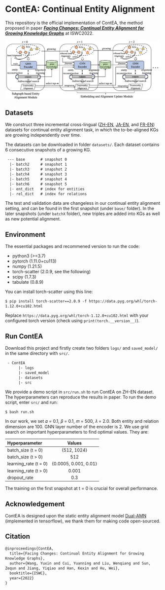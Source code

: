 # ContEA: Continual Entity Alignment

This repository is the official implementation of ContEA, the method proposed in paper [***Facing Changes: Continual Entity Alignment for Growing Knowledge Graphs***]() at ISWC2022.

![Framework](framework.png)

## Datasets

We construct three incremental cross-lingual ([ZH-EN](https://github.com/nju-websoft/ContEA/tree/main/datasets/ZH-EN), [JA-EN](https://github.com/nju-websoft/ContEA/tree/main/datasets/JA-EN), and [FR-EN](https://github.com/nju-websoft/ContEA/tree/main/datasets/FR-EN)) datasets for continual entity alignment task, in which the to-be-aligned KGs are growing independently over time. 

The datasets can be downloaded in folder `datasets/`. Each dataset contains 6 consecutive snapshots of a growing KG. 

```
 --- base       # snapshot 0
  |- batch2     # snapshot 1
  |- batch3     # snapshot 2
  |- batch4     # snapshot 3
  |- batch5     # snapshot 4
  |- batch6     # snapshot 5
  |- ent_dict   # index for entities
  |- rel_dict   # index for relations
```

The test and validation data are changeless in our continual entity alignment setting, and can be found in the first snapshot (under `base/` folder). In the later snapshots (under `batchX` folder), new triples are added into KGs as well as new potential alignment.

## Environment

The essential packages and recommened version to run the code:

- python3 (>=3.7)
- pytorch (1.11.0+cu113)
- numpy   (1.21.5)
- torch-scatter (2.0.9, see the following)
- scipy  (1.7.3)
- tabulate  (0.8.9)

You can install torch-scatter using this line:
```
$ pip install torch-scatter==2.0.9 -f https://data.pyg.org/whl/torch-1.12.0+cu102.html
```
Replace `https://data.pyg.org/whl/torch-1.12.0+cu102.html` with your configured torch version (check using `print(torch.__version__)`).

## Run ContEA

Download this project and firstly create two folders `logs/` and `saved_model/` in the same directory with `src/`.

```
 - ContEA     
      |- logs   
      |- saved_model    
      |- datasets
      |- src  
```

We provide a demo script in `src/run.sh` to run ContEA on ZH-EN dataset. The hyperparameters can reproduce the results in paper. To run the demo script, enter `src/` and run:

```
$ bash run.sh
```

In our work, we set 𝛼 = 0.1, 𝛽 = 0.1, 𝑚 = 500, 𝜆 = 2.0. Both entity and relation dimension are 100. GNN layer number of the encoder is 2. We use grid search on important hyperparameters to find optimal values. They are:

| Hyperparameter      | Values |
| :---        |    :----:   |  
| batch_size (t = 0)   | {512, 1024} |
| batch_size (t > 0) | 512 |
| learning_rate (t = 0) | {0.0005, 0.001, 0.01} |
| learning_rate (t > 0) | 0.001 |
| dropout_rate | 0.3 |

The training on the first snapshot at t = 0 is crucial for overall performance.

## Acknowledgement

ContEA is designed upon the static entity alignment model [Dual-AMN](https://github.com/MaoXinn/Dual-AMN) (implemented in tensorflow), we thank them for making code open-sourced.

## Citation

```
@inproceedings{ContEA,
  title={Facing Changes: Continual Entity Alignment for Growing Knowledge Graphs},
  author={Wang, Yuxin and Cui, Yuanning and Liu, Wenqiang and Sun, Zequn and Jiang, Yiqiao and Han, Kexin and Hu, Wei},
  booktitle={ISWC},
  year={2022}
}
```

